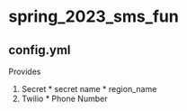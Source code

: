# spring_2023_sms_fun

## config.yml
Provides
1. Secret
        * secret name
        * region_name
2. Twilio
        * Phone Number
